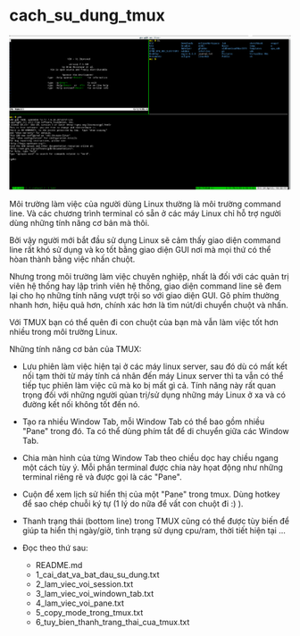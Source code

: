 # cach_su_dung_tmux

![alt tag](https://raw.githubusercontent.com/giangdo/cach_su_dung_tmux/master/tmux_window_0.png)

Môi trường làm việc của người dùng Linux thường là môi trường command line.
Và các chương trình terminal có sẵn ở các máy Linux chỉ hỗ trợ người dùng những tính năng cơ bản mà thôi.

Bởi vậy người mới bắt đầu sử dụng Linux sẽ cảm thấy giao diện command line rất khó sử dụng và ko
tốt bằng giao diện GUI nơi mà mọi thứ có thể hòan thành bằng việc nhấn chuột.

Nhưng trong môi trường làm việc chuyên nghiệp, nhất là đối với các quản trị viên hệ thống hay lập
trình viên hệ thống, giao diện command line sẽ đem lại cho họ những tính năng vượt trội so với
giao diện GUI.
Gõ phím thường nhanh hơn, hiệu quả hơn, chính xác hơn là tìm nút/di chuyển chuột và nhấn.

Với TMUX bạn có thể quên đi con chuột của bạn mà vẫn làm việc tốt hơn nhiều trong môi trường Linux.

Những tính năng cơ bản của TMUX:

* Lưu phiên làm việc hiện tại ở các máy linux server, sau đó dù có mất kết nối tạm thời từ máy tính
  cá nhân đến máy Linux server thì ta vẫn có thể tiếp tục phiên làm việc cũ mà ko bị mất gì cả.
  Tính năng này rất quan trọng đối với những người qủan trị/sử dụng những máy Linux ở xa và có
  đường kết nối không tốt đến nó.

* Tạo ra nhiều Window Tab, mỗi Window Tab có thể bao gồm nhiều "Pane" trong đó.
  Ta có thể dùng phím tắt để di chuyển giữa các Window Tab.

* Chia màn hình của từng Window Tab theo chiều dọc hay chiều ngang một cách tùy ý.
  Mỗi phần terminal được chia này họat động như những terminal riêng rẽ và được gọi là các "Pane".

* Cuộn để xem lịch sử hiển thị của một "Pane" trong tmux.
  Dùng hotkey để sao chép chuỗi ký tự (1 lý do nữa để vất con chuột đi :) ).

* Thanh trạng thái (bottom line) trong TMUX cũng có thể được tùy biến để giúp ta hiển thị ngày/giờ,
  tình trạng sử dụng cpu/ram, thời tiết hiện tại ... 

* Đọc theo thứ sau:
   + README.md
   + 1_cai_dat_va_bat_dau_su_dung.txt
   + 2_lam_viec_voi_session.txt
   + 3_lam_viec_voi_windown_tab.txt
   + 4_lam_viec_voi_pane.txt
   + 5_copy_mode_trong_tmux.txt
   + 6_tuy_bien_thanh_trang_thai_cua_tmux.txt
